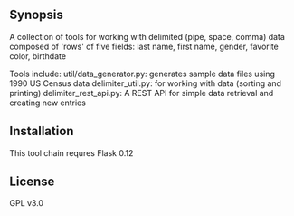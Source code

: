 ## Synopsis

A collection of tools for working with delimited (pipe, space, comma) data composed of 'rows' of five fields:
last name, first name, gender, favorite color, birthdate

Tools include:
util/data_generator.py: generates sample data files using 1990 US Census data
delimiter_util.py:      for working with data (sorting and printing)
delimiter_rest_api.py:  A REST API for simple data retrieval and creating new entries

## Installation

This tool chain requres Flask 0.12 

## License

GPL v3.0
